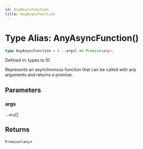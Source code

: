 ```yaml
---
id: AnyAsyncFunction
title: AnyAsyncFunction
---
```


<!-- DO NOT EDIT: this page is autogenerated from the type comments -->

# Type Alias: AnyAsyncFunction()

```ts
type AnyAsyncFunction = (...args) => Promise<any>;
```

Defined in: types.ts:10

Represents an asynchronous function that can be called with any arguments and returns a promise.

## Parameters

### args

...`any`[]

## Returns

`Promise`\<`any`\>
